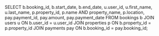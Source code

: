 SELECT 
    b.booking_id,
    b.start_date,
    b.end_date,
    u.user_id,
    u.first_name,
    u.last_name,
    p.property_id,
    p.name AND property_name,
    p.location,
    pay.payment_id,
    pay.amount,
    pay.payment_date
FROM 
    bookings b
JOIN 
    users u ON b.user_id = u.user_id
JOIN 
    properties p ON b.property_id = p.property_id
JOIN 
    payments pay ON b.booking_id = pay.booking_id;